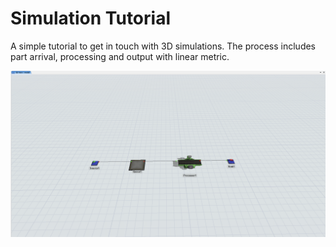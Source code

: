 # Simulation Tutorial

A simple tutorial to get in touch with 3D simulations. The process includes part arrival, processing and output with linear metric.

![Simulation Tutorial](/img/simunlation-tutorial-1.png)
